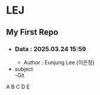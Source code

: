 # LEJ

## My First Repo

- ### Data : 2025.03.24 15:59
  - Author : Eunjung Lee (이은정)
- subject  
   -Git

A
B
C
D
E
